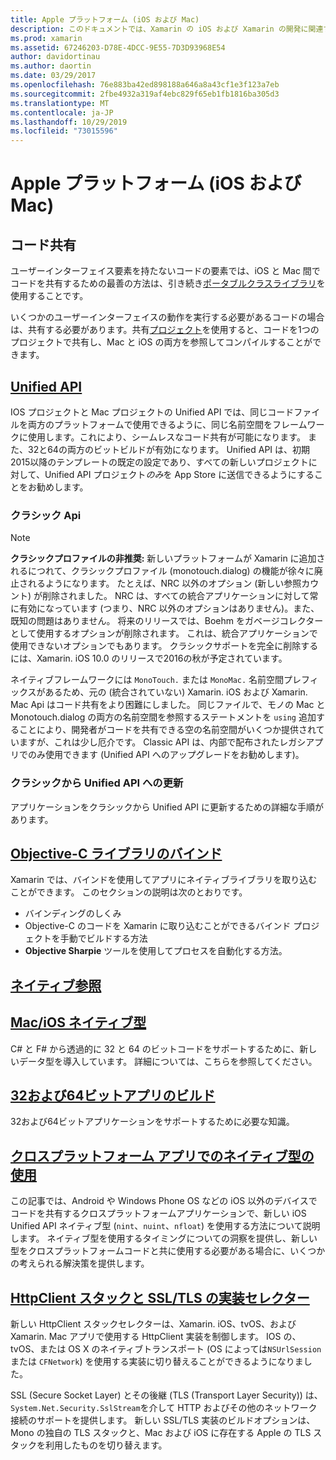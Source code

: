 ```yaml
---
title: Apple プラットフォーム (iOS および Mac)
description: このドキュメントでは、Xamarin の iOS および Xamarin の開発に関連するさまざまなトピックについて説明します。コード共有、Unified API、バインディングの目的 C ライブラリ、ネイティブ参照、ネイティブ型などがあります。
ms.prod: xamarin
ms.assetid: 67246203-D78E-4DCC-9E55-7D3D93968E54
author: davidortinau
ms.author: daortin
ms.date: 03/29/2017
ms.openlocfilehash: 76e883ba42ed898188a646a8a43cf1e3f123a7eb
ms.sourcegitcommit: 2fbe4932a319af4ebc829f65eb1fb1816ba305d3
ms.translationtype: MT
ms.contentlocale: ja-JP
ms.lasthandoff: 10/29/2019
ms.locfileid: "73015596"
---
```

# <a name="apple-platform-ios-and-mac"></a>Apple プラットフォーム (iOS および Mac)

## <a name="code-sharing"></a>コード共有

ユーザーインターフェイス要素を持たないコードの要素では、iOS と Mac 間でコードを共有するための最善の方法は、引き続き[ポータブルクラスライブラリ](~/cross-platform/app-fundamentals/pcl.md)を使用することです。

いくつかのユーザーインターフェイスの動作を実行する必要があるコードの場合は、共有する必要があります。共有[プロジェクト](~/cross-platform/app-fundamentals/shared-projects.md)を使用すると、コードを1つのプロジェクトで共有し、Mac と iOS の両方を参照してコンパイルすることができます。

## <a name="unified-apiunifiedindexmd"></a>[Unified API](unified/index.md)

IOS プロジェクトと Mac プロジェクトの Unified API では、同じコードファイルを両方のプラットフォームで使用できるように、同じ名前空間をフレームワークに使用します。これにより、シームレスなコード共有が可能になります。 また、32と64の両方のビットビルドが有効になります。 Unified API は、初期2015以降のテンプレートの既定の設定であり、すべての新しいプロジェクトに対して、Unified API プロジェクト*のみ*を App Store に送信できるようにすることをお勧めします。

### <a name="classic-apis"></a>クラシック Api

> [!NOTE]
> **クラシックプロファイルの非推奨:** 新しいプラットフォームが Xamarin に追加されるにつれて、クラシックプロファイル (monotouch.dialog) の機能が徐々に廃止されるようになります。 たとえば、NRC 以外のオプション (新しい参照カウント) が削除されました。 NRC は、すべての統合アプリケーションに対して常に有効になっています (つまり、NRC 以外のオプションはありません)。また、既知の問題はありません。 将来のリリースでは、Boehm をガベージコレクターとして使用するオプションが削除されます。 これは、統合アプリケーションで使用できないオプションでもあります。 クラシックサポートを完全に削除するには、Xamarin. iOS 10.0 のリリースで2016の秋が予定されています。

ネイティブフレームワークには `MonoTouch.` または `MonoMac.` 名前空間プレフィックスがあるため、元の (統合されていない) Xamarin. iOS および Xamarin. Mac Api はコード共有をより困難にしました。  同じファイルで、モノの Mac と Monotouch.dialog の両方の名前空間を参照するステートメントを `using` 追加することにより、開発者がコードを共有できる空の名前空間がいくつか提供されていますが、これは少し厄介です。 Classic API は、内部で配布されたレガシアプリでのみ使用できます (Unified API へのアップグレードをお勧めします)。

### <a name="updating-from-classic-to-the-unified-api"></a>クラシックから Unified API への更新

アプリケーションをクラシックから Unified API に更新するための詳細な手順があります。

## <a name="binding-objective-c-librariesbindingindexmd"></a>[Objective-C ライブラリのバインド](binding/index.md)

Xamarin では、バインドを使用してアプリにネイティブライブラリを取り込むことができます。 このセクションの説明は次のとおりです。

- バインディングのしくみ
- Objective-C のコードを Xamarin に取り込むことができるバインド プロジェクトを手動でビルドする方法
- **Objective Sharpie** ツールを使用してプロセスを自動化する方法。

## <a name="native-referencesnative-referencesmd"></a>[ネイティブ参照](native-references.md)

## <a name="macios-native-typesnativetypesmd"></a>[Mac/iOS ネイティブ型](nativetypes.md)

C# と F# から透過的に 32 と 64 のビットコードをサポートするために、新しいデータ型を導入しています。   詳細については、こちらを参照してください。

## <a name="building-32-and-64-bit-apps32-and-64indexmd"></a>[32および64ビットアプリのビルド](32-and-64/index.md)

32および64ビットアプリケーションをサポートするために必要な知識。

## <a name="working-with-native-types-in-cross-platform-appsnative-types-cross-platformmd"></a>[クロスプラットフォーム アプリでのネイティブ型の使用](native-types-cross-platform.md)

この記事では、Android や Windows Phone OS などの iOS 以外のデバイスでコードを共有するクロスプラットフォームアプリケーションで、新しい iOS Unified API ネイティブ型 (`nint`、`nuint`、`nfloat`) を使用する方法について説明します。
ネイティブ型を使用するタイミングについての洞察を提供し、新しい型をクロスプラットフォームコードと共に使用する必要がある場合に、いくつかの考えられる解決策を提供します。

## <a name="httpclient-stack-and-ssltls-implementation-selectorhttp-stackmd"></a>[HttpClient スタックと SSL/TLS の実装セレクター](http-stack.md)

新しい HttpClient スタックセレクターは、Xamarin. iOS、tvOS、および Xamarin. Mac アプリで使用する HttpClient 実装を制御します。 IOS の、tvOS、または OS X のネイティブトランスポート (OS によっては`NSUrlSession` または `CFNetwork`) を使用する実装に切り替えることができるようになりました。

SSL (Secure Socket Layer) とその後継 (TLS (Transport Layer Security)) は、`System.Net.Security.SslStream`を介して HTTP およびその他のネットワーク接続のサポートを提供します。 新しい SSL/TLS 実装のビルドオプションは、Mono の独自の TLS スタックと、Mac および iOS に存在する Apple の TLS スタックを利用したものを切り替えます。
